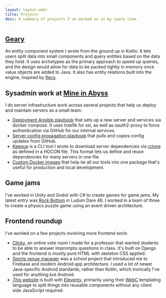 ```yaml
---
layout: layout.webc
title: Projects
desc: A summary of projects I've worked on in my spare time.
---
```


## [Geary](https://github.com/MineInAbyss/Geary)

An entity component system I wrote from the ground up in Kotlin. It lets users split data into small components and query entities based on the data they hold. It uses archetypes as the primary approach to speed up queries, and the design would allow for data to be packed tightly in memory once value objects are added to Java. It also has entity relations built into the engine, inspired by [flecs](https://github.com/SanderMertens/flecs).

## Sysadmin work at [Mine in Abyss](https://mineinabyss.com/)

I do server infrastructure work across several projects that help us deploy and maintain servers as a small team:

- [Deployment Ansible playbook](https://github.com/MineInAbyss/ansible-in-abyss) that sets up a new server and services via docker compose. It uses traefik for ssl, as well as oauth2-proxy to force authentication via GitHub for our internal services.
- [Server config propagation playbook](https://github.com/MineInAbyss/server-config) that pulls and copies config updates from GitHub.
- [Keepup](https://github.com/MineInAbyss/Keepup) is a CLI tool I wrote to download server dependencies via [rclone](https://rclone.org/) as defined in a HOCON file. This format lets us define and reuse dependencies for many servers in one file.
- [Custom Docker images](https://github.com/MineInAbyss/Docker) that help tie all our tools into one package that's useful for production and local development. 

## Game jams

I've worked in Unity and Godot with C# to create games for game jams. My latest entry was [Rock Bottom](https://github.com/0ffz/Ludum-Dare-46) in Ludum Dare 46. I worked in a team of three to create a physics puzzle game using an event driven architecture.

## Frontend roundup

I've worked on a few projects involving more frontend work:

- [Clicky](https://github.com/0ffz/Clicky), an online vote room I made for a professor that wanted students to be able to answer impromptu questions in class. It's built on Django and the frontend is mostly pure HTML with skeleton CSS applied.
- [Sports venue manager](https://github.com/0ffz/CSCB07-final) was a school project that introduced me to Firebase and modern Android app architecture. I used a lot of newer Java-specific Android standards, rather than Kotlin, which ironically I've used for anything but Android.
- [*This* website](https://offz.me) is built with [Eleventy](https://www.11ty.dev/), primarily using their [WebC](https://www.11ty.dev/docs/languages/webc/) templating language to split things into reusable components without any client side JavaScript required.
